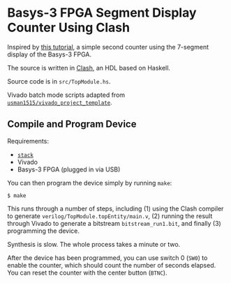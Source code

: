 # Basys-3 FPGA Segment Display Counter Using Clash

Inspired by [this tutorial](https://www.fpga4student.com/2017/09/seven-segment-led-display-controller-basys3-fpga.html),
a simple second counter using the 7-segment display of the Basys-3 FPGA.

The source is written in [Clash](https://clash-lang.org/), an HDL based on
Haskell.

Source code is in `src/TopModule.hs`.

Vivado batch mode scripts adapted from [`usman1515/vivado_project_template`](https://github.com/usman1515/vivado_project_template).

## Compile and Program Device

Requirements:
  * [`stack`](https://docs.haskellstack.org/en/stable/)
  * Vivado
  * Basys-3 FPGA (plugged in via USB)

You can then program the device simply by running `make`:
```
$ make
```

This runs through a number of steps, including (1) using the Clash compiler
to generate `verilog/TopModule.topEntity/main.v`, (2) running the result through
Vivado to generate a bitstream `bitstream_run1.bit`, and finally (3) programming
the device.

Synthesis is slow. The whole process takes a minute or two.

After the device has been programmed, you can use switch 0 (`SW0`) to enable
the counter, which should count the number of seconds elapsed. You can reset
the counter with the center button (`BTNC`).
